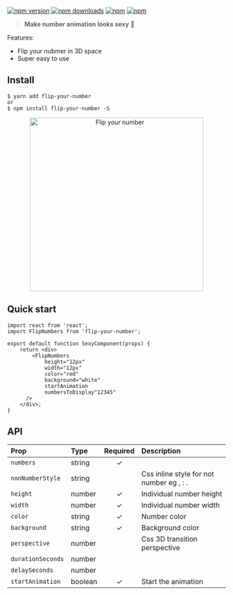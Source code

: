 [![npm version](https://img.shields.io/npm/v/flip-your-number.svg?style=flat-square)](https://www.npmjs.com/package/flip-your-number)
[![npm downloads](https://img.shields.io/npm/dm/flip-your-number.svg?style=flat-square)](https://www.npmjs.com/package/flip-your-number)
[![npm](https://img.shields.io/npm/dt/flip-your-number.svg?style=flat-square)](https://www.npmjs.com/package/flip-your-number)
[![npm](https://img.shields.io/npm/l/flip-your-number.svg?style=flat-square)](https://www.npmjs.com/package/flip-your-number)

> **Make number animation looks sexy** :clap:

Features:

* Flip your nubmer in 3D space
* Super easy to use

## Install

    $ yarn add flip-your-number
    or
    $ npm install flip-your-number -S


<p align="center">
    <img width="400" src="https://raw.githubusercontent.com/bluebill1049/react-simple-img/master/example/flip-your-number.gif" alt="Flip your number" />
</p>


## Quick start

    import react from 'react';
    import FlipNumbers from 'flip-your-number';

    export default function SexyComponent(props) {
        return <div>
            <FlipNumbers
                height="12px"
                width="12px"
                color="red"
                background="white"
                startAnimation
                numbersToDisplay"12345"
          />
        </div>;
    }

## API

| Prop                  | Type     | Required | Description                                                                            |
| :-------------------- | :------- | :------: | :------------------------------------------------------------------------------------- |
| `numbers`      | string  |    ✓     |                                  |
| `nonNumberStyle`            | string    |          | Css inline style for not number eg , : . |
| `height`              | number |    ✓      | Individual number height |
| `width`              | number |    ✓      | Individual number width |
| `color`              | string |     ✓     | Number color |
| `background`              | string |    ✓      | Background color |
| `perspective`              | number |          | Css 3D transition perspective |
| `durationSeconds`              | number |          |  |
| `delaySeconds`              | number |          |  |
| `startAnimation`              | boolean |     ✓     | Start the animation |
